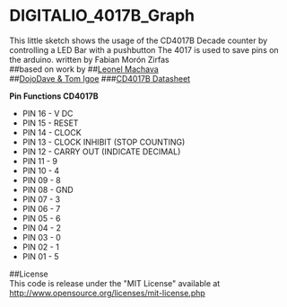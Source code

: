 DIGITALIO_4017B_Graph
=====================

This little sketch shows the usage of the CD4017B Decade counter by controlling a LED Bar with a pushbutton
The 4017 is used to save pins on the arduino.
written by Fabian Morón Zirfas  
##based on work by
##[Leonel Machava](http://codentronix.com/2011/06/05/arduino-led-bar-graph-driven-by-a-4017-counter/)  
##[DojoDave & Tom Igoe](http://arduino.cc/en/Tutorial/Button)
###[CD4017B Datasheet](http://www.ti.com/lit/ds/symlink/cd4017b.pdf)  
  


__Pin Functions CD4017B__  

- PIN 16 - V DC
- PIN 15 - RESET
- PIN 14 - CLOCK
- PIN 13 - CLOCK INHIBIT (STOP COUNTING)
- PIN 12 - CARRY OUT (INDICATE DECIMAL)
- PIN 11 - 9
- PIN 10 - 4
- PIN 09 - 8
- PIN 08 - GND
- PIN 07 - 3
- PIN 06 - 7
- PIN 05 - 6
- PIN 04 - 2
- PIN 03 - 0
- PIN 02 - 1
- PIN 01 - 5

##License  
This code is release under the "MIT License" available at  
http://www.opensource.org/licenses/mit-license.php